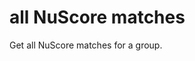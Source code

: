 # all NuScore matches
Get all NuScore matches for a group.

<api-endpoint openapi-path="../../../spec.yaml" method="GET" endpoint="/score/all"/>